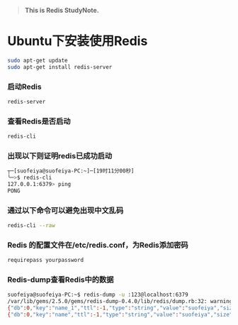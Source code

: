 > **This is Redis StudyNote.**

# Ubuntu下安装使用Redis

```bash
sudo apt-get update
sudo apt-get install redis-server
```

### 启动Redis

```bash
redis-server
```

### 查看Redis是否启动

```bash
redis-cli
```

### 出现以下则证明redis已成功启动

```bash
┬─[suofeiya@suofeiya-PC:~]─[19时11分00秒]
╰─>$ redis-cli
127.0.0.1:6379> ping
PONG
```

### 通过以下命令可以避免出现中文乱码

```bash
redis-cli --raw
```

### Redis 的配置文件在/etc/redis.conf，为Redis添加密码

```bash
requirepass yourpassword
```

### Redis-dump查看Redis中的数据

```bash
suofeiya@suofeiya-PC:~$ redis-dump -u :123@localhost:6379
/var/lib/gems/2.5.0/gems/redis-dump-0.4.0/lib/redis/dump.rb:32: warning: Insecure world writable dir /usr/local/bin in PATH, mode 042777
{"db":0,"key":"name_1","ttl":-1,"type":"string","value":"suofeiya","size":8}
{"db":0,"key":"name","ttl":-1,"type":"string","value":"suofeiya","size":8}
```





















